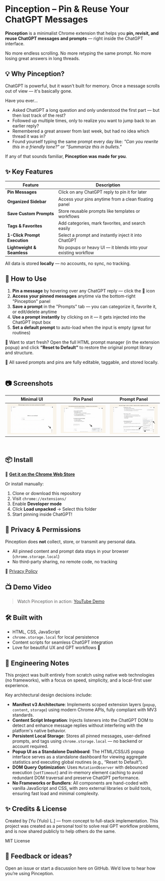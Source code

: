 # Pinception – Pin & Reuse Your ChatGPT Messages

**Pinception** is a minimalist Chrome extension that helps you **pin, revisit, and reuse ChatGPT messages and prompts** — right inside the ChatGPT interface.

No more endless scrolling. No more retyping the same prompt. No more losing great answers in long threads.
&nbsp;

## 💡 Why Pinception?

ChatGPT is powerful, but it wasn't built for memory. Once a message scrolls out of view — it's basically gone.

Have you ever...

- Asked ChatGPT a long question and only understood the first part — but then lost track of the rest?
- Followed up multiple times, only to realize you want to jump back to an earlier reply?
- Remembered a great answer from last week, but had no idea which thread it was in?
- Found yourself typing the same prompt every day like:
  *"Can you rewrite this in a friendly tone?"* or *"Summarize this in bullets."*

If any of that sounds familiar, **Pinception was made for you**.
&nbsp;

## ✨ Key Features

| Feature | Description |
|--------|-------------|
| **Pin Messages** | Click on any ChatGPT reply to pin it for later |
| **Organized Sidebar** | Access your pins anytime from a clean floating panel |
| **Save Custom Prompts** | Store reusable prompts like templates or workflows |
| **Tags & Favorites** | Add categories, mark favorites, and search easily |
| **1-Click Prompt Execution** | Select a prompt and instantly inject it into ChatGPT |
| **Lightweight & Seamless** | No popups or heavy UI — it blends into your existing workflow |

All data is stored **locally** — no accounts, no sync, no tracking.
&nbsp;

## 🚀 How to Use

1. **Pin a message** by hovering over any ChatGPT reply — click the 📌 icon
2. **Access your pinned messages** anytime via the bottom-right "Pinception" panel
3. **Save a prompt** in the "Prompts" tab — you can categorize it, favorite it, or edit/delete anytime
4. **Use a prompt instantly** by clicking on it — it gets injected into the ChatGPT input box
5. **Set a default prompt** to auto-load when the input is empty (great for routines)

🧹 Want to start fresh?
Open the full HTML prompt manager (in the extension popup) and click **“Reset to Default”** to restore the original prompt library and structure.

🔎 All saved prompts and pins are fully editable, taggable, and stored locally.
&nbsp;

## 📷 Screenshots

| Minimal UI | Pin Panel | Prompt Panel |
|------------|-----------|--------------|
| ![](screenshots/screenshot1.png) | ![](screenshots/screenshot3.png) | ![](screenshots/screenshot4.png) |
&nbsp;

## 📦 Install

🔗 **[Get it on the Chrome Web Store](https://chromewebstore.google.com/detail/pinception/gegkjocbamflconbpcepdipelhlemdmj?authuser=0&hl=zh-TW)**

Or install manually:

1. Clone or download this repository
2. Visit `chrome://extensions/`
3. Enable **Developer mode**
4. Click **Load unpacked** → Select this folder
5. Start pinning inside ChatGPT!
&nbsp;

## 🔐 Privacy & Permissions

Pinception does **not** collect, store, or transmit any personal data.

- All pinned content and prompt data stays in your browser (`chrome.storage.local`)
- No third-party sharing, no remote code, no tracking

🔗 [Privacy Policy](./PRIVACY.md)
&nbsp;

## 📺 Demo Video
> Watch Pinception in action: [YouTube Demo](https://www.youtube.com/watch?v=a9q-wyNnTXg)
&nbsp;

## 🛠 Built with

- HTML, CSS, JavaScript
- `chrome.storage.local` for local persistence
- Content scripts for seamless ChatGPT integration
- Love for beautiful UX and GPT workflows 🤍
&nbsp;

## 🧠 Engineering Notes

This project was built entirely from scratch using native web technologies (no frameworks), with a focus on speed, simplicity, and a local-first user experience.

Key architectural design decisions include:

- **Manifest v3 Architecture**: Implements scoped extension layers (`popup`, `content`, `storage`) using modern Chrome APIs, fully compliant with MV3 standards.
- **Content Script Integration**: Injects listeners into the ChatGPT DOM to detect and enhance message replies without interfering with the platform's native behavior.
- **Persistent Local Storage**: Stores all pinned messages, user-defined prompts, and tags using `chrome.storage.local` — no backend or account required.
- **Popup UI as a Standalone Dashboard**: The HTML/CSS/JS popup interface serves as a standalone dashboard for viewing aggregate statistics and executing global routines (e.g., “Reset to Default”).
- **DOM Query Optimization**: Uses `MutationObserver` with debounced execution (`setTimeout`) and in-memory element caching to avoid redundant DOM traversal and preserve ChatGPT performance.
- **No Frameworks or Bundlers**: All components are hand-coded with vanilla JavaScript and CSS, with zero external libraries or build tools, ensuring fast load and minimal complexity.
&nbsp;

## ✨ Credits & License

Created by [Yu (Yulo) L.] — from concept to full-stack implementation.
This project was created as a personal tool to solve real GPT workflow problems, and is now shared publicly to help others do the same.

MIT License
&nbsp;

## 💬 Feedback or ideas?

Open an issue or start a discussion here on GitHub.
We’d love to hear how you’re using Pinception.
